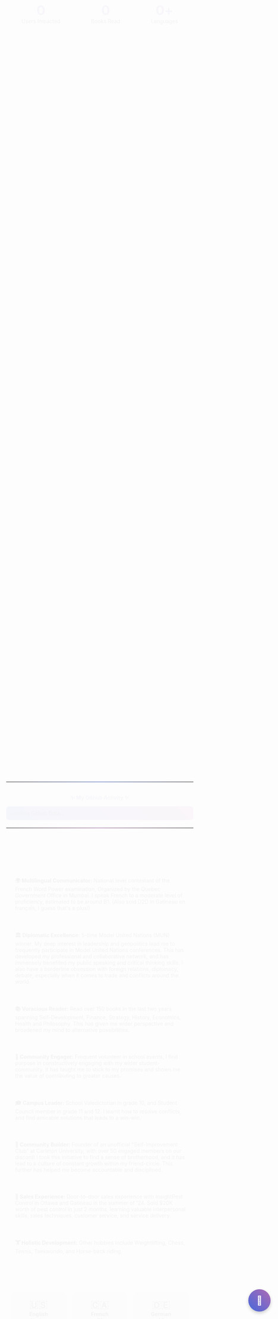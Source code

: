 ---
---
<style>
/* Base animations */
@keyframes fadeIn {
  from { opacity: 0; transform: translateY(20px); }
  to { opacity: 1; transform: translateY(0); }
}

@keyframes pulse {
  0% { transform: scale(1); }
  50% { transform: scale(1.05); }
  100% { transform: scale(1); }
}

@keyframes gradientFlow {
  0% { background-position: 0% 50%; }
  50% { background-position: 100% 50%; }
  100% { background-position: 0% 50%; }
}

@keyframes float {
  0% { transform: translateY(0px); }
  50% { transform: translateY(-10px); }
  100% { transform: translateY(0px); }
}

/* Apply animations to elements */
.animate-fade-in {
  animation: fadeIn 0.8s ease forwards;
  opacity: 0;
}

.animate-pulse:hover {
  animation: pulse 1s infinite;
}

.delay-100 { animation-delay: 0.1s; }
.delay-200 { animation-delay: 0.2s; }
.delay-300 { animation-delay: 0.3s; }
.delay-400 { animation-delay: 0.4s; }
.delay-500 { animation-delay: 0.5s; }

/* Enhanced styling */
.gradient-text {
  background: linear-gradient(45deg, #4568DC, #B06AB3, #4568DC);
  background-size: 200% auto;
  background-clip: text;
  -webkit-background-clip: text;
  -webkit-text-fill-color: transparent;
  animation: gradientFlow 3s ease infinite;
}

.gradient-border {
  position: relative;
  border-radius: 10px;
  padding: 1px;
  background: linear-gradient(45deg, #4568DC, #B06AB3, #4568DC);
  background-size: 200% auto;
  animation: gradientFlow 3s ease infinite;
}

.project-card {
  transition: transform 0.3s, box-shadow 0.3s;
  border-left: 4px solid transparent;
  background: rgba(255, 255, 255, 0.05);
  border-radius: 8px;
  padding: 20px;
  margin-bottom: 15px;
}

.project-card:hover {
  transform: translateY(-5px);
  box-shadow: 0 10px 20px rgba(0,0,0,0.1);
  border-left: 4px solid #4568DC;
}

.floating {
  animation: float 3s ease-in-out infinite;
}

/* Dark mode compatibility */
.intro-box {
  background-color: rgba(30, 30, 30, 0.7);
  color: #f0f0f0;
  padding: 20px;
  border-radius: 9px;
}

/* For light mode if needed */
@media (prefers-color-scheme: light) {
  .intro-box {
    background-color: white;
    color: #333;
  }
}

/* Responsive adjustments */
@media (max-width: 768px) {
  .language-container {
    flex-direction: column;
    align-items: center;
  }
}
</style>

<!-- Script imports for enhanced animations -->
<script src="/js/3d-background.js" defer></script>
<script>
document.addEventListener('DOMContentLoaded', function() {
  // Fix for header visibility - redundant but ensures it works
  setTimeout(function() {
    const header = document.querySelector('h1.gradient-text');
    const introBox = document.querySelector('.gradient-border.animate-fade-in');
    
    if (header) {
      header.style.opacity = '1';
      header.style.visibility = 'visible';
      header.style.position = 'relative';
      header.style.zIndex = '100';
    }
    
    if (introBox) {
      introBox.style.opacity = '1';
      introBox.style.visibility = 'visible';
      introBox.style.position = 'relative';
      introBox.style.zIndex = '90';
    }
  }, 100);
});
</script>

<!-- Interactive Contact Widget -->
<div id="contact-widget" style="position: fixed; bottom: 20px; right: 20px; z-index: 1000;">
  <div class="contact-button animate-pulse" style="width: 60px; height: 60px; background: linear-gradient(45deg, #4568DC, #B06AB3); border-radius: 50%; display: flex; justify-content: center; align-items: center; cursor: pointer; box-shadow: 0 4px 10px rgba(0,0,0,0.2);">
    <span style="font-size: 24px; color: white;">💬</span>
  </div>
  <div id="contact-popup" style="position: absolute; bottom: 70px; right: 0; width: 300px; background: white; border-radius: 8px; padding: 15px; box-shadow: 0 5px 20px rgba(0,0,0,0.2); display: none;">
    <h3 style="margin-top: 0; color: #4568DC;">Get In Touch</h3>
    <p style="font-size: 0.9em;">I'm always interested in new opportunities and collaborations!</p>
    <form id="contact-form" style="display: flex; flex-direction: column;">
      <input type="email" placeholder="Your Email" style="margin-bottom: 10px; padding: 8px; border: 1px solid #ddd; border-radius: 4px;">
      <textarea placeholder="Your Message" rows="3" style="margin-bottom: 10px; padding: 8px; border: 1px solid #ddd; border-radius: 4px;"></textarea>
      <button type="button" style="background: linear-gradient(45deg, #4568DC, #B06AB3); border: none; color: white; padding: 8px; border-radius: 4px; cursor: pointer;">Send Message</button>
    </form>
  </div>
</div>

<script>
  // Contact widget functionality
  document.addEventListener('DOMContentLoaded', function() {
    const contactButton = document.querySelector('.contact-button');
    const contactPopup = document.getElementById('contact-popup');
    
    if (contactButton && contactPopup) {
      contactButton.addEventListener('click', function() {
        if (contactPopup.style.display === 'none') {
          contactPopup.style.display = 'block';
        } else {
          contactPopup.style.display = 'none';
        }
      });
    }
  });
</script>

<h1 align="center" class="gradient-text animate-fade-in">Aban Hasan</h1>

<h3 align="center" class="animate-fade-in delay-200">⚡ Student | 🌐 Cybernaut | 🚀 Innovator</h3>

<p align="center" class="animate-fade-in delay-300">
  <i>Building the digital future, one project at a time</i>
</p>

<div class="gradient-border animate-fade-in delay-400">
  <div class="intro-box">
    <p>I've been immersed in the world of code since I was 12 years old. What began as curiosity evolved into a passion that drives me to explore the endless possibilities of the digital frontier. My journey combines technical expertise with a deep appreciation for how technology can solve real-world problems.</p>
  </div>
</div>

<!-- Animated Stats Counter -->
<div class="stats-container animate-fade-in" style="display: flex; flex-wrap: wrap; justify-content: space-around; margin: 40px 0; text-align: center;">
  <div class="stat-item" style="padding: 15px; margin: 10px;">
    <div class="stat-number gradient-text" style="font-size: 2.5em; font-weight: bold;" data-target="5000">0</div>
    <div class="stat-label">Users Impacted</div>
  </div>
  <div class="stat-item" style="padding: 15px; margin: 10px;">
    <div class="stat-number gradient-text" style="font-size: 2.5em; font-weight: bold;" data-target="150">0</div>
    <div class="stat-label">Books Read</div>
  </div>
  <div class="stat-item" style="padding: 15px; margin: 10px;">
    <div style="font-size: 2.5em; font-weight: bold;">
      <span class="stat-number gradient-text" style="display: inline-block;" data-target="5">0</span><span class="gradient-text" style="display: inline-block;">+</span>
    </div>
    <div class="stat-label">Languages</div>
  </div>
</div>

<script>
  // Animated counter
  document.addEventListener('DOMContentLoaded', function() {
    function animateValue(obj, start, end, duration) {
      let startTimestamp = null;
      const step = (timestamp) => {
        if (!startTimestamp) startTimestamp = timestamp;
        const progress = Math.min((timestamp - startTimestamp) / duration, 1);
        obj.innerHTML = Math.floor(progress * (end - start) + start);
        if (progress < 1) {
          window.requestAnimationFrame(step);
        }
      };
      window.requestAnimationFrame(step);
    }
    
    const observer = new IntersectionObserver((entries) => {
      entries.forEach(entry => {
        if (entry.isIntersecting) {
          const counters = document.querySelectorAll('.stat-number');
          counters.forEach(counter => {
            const target = parseInt(counter.getAttribute('data-target'));
            animateValue(counter, 0, target, 2000);
          });
          observer.unobserve(entry.target);
        }
      });
    }, { threshold: 0.5 });
    
    const statsContainer = document.querySelector('.stats-container');
    if (statsContainer) {
      observer.observe(statsContainer);
    }
  });
</script>

<h1 class="gradient-text animate-fade-in">🛠️ Featured Projects</h1>

<div class="project-card animate-fade-in delay-100">
  <h3><a href="https://geomonitor.abanhasan.net/" target="_blank">🌎 GeoMonitor</a></h3>
  <p>A sophisticated real-time geopolitical news aggregator that analyzes global flashpoints using advanced AI. The system automatically translates content from multiple languages, ranks significance, and visualizes developments on interactive maps. This cross-platform solution provides crucial geopolitical insights through visual representation and intelligent analysis.</p>
  <div style="font-size: 0.9em; opacity: 0.8;"><i>Technologies: AI/ML, NLP, Interactive Maps, Cross-platform Development</i></div>
</div>

<div class="project-card animate-fade-in delay-200">
  <h3><a href="https://www.projectskilltree.com/" target="_blank">🌱 Project Skilltree</a></h3>
  <p>A revolutionary discord bot/app used by over 5,000+ users which aims to gamify the journey of self improvement. I was instrumental in developing significant parts of the bot interface and API, creating an engaging system that helps users track their growth and stay motivated.</p>
  <div style="font-size: 0.9em; opacity: 0.8;"><i>Technologies: Discord API, Gamification, User Experience Design</i></div>
</div>

<div class="project-card animate-fade-in delay-300">
  <h3><a href="https://thewildofficial.github.io/monkey-typewriter/" target="_blank">🐒 Monkey Typewriter Simulation</a></h3>
  <p>An elegant visualization of the famous "infinite monkey theorem" using Bayesian statistics. This interactive algorithm demonstrates how long it would take a monkey randomly typing to produce specific literary works. The simulation provides insights into probability theory and randomness through an engaging visual interface.</p>
  <div style="font-size: 0.9em; opacity: 0.8;"><i>Technologies: Bayesian Statistics, Data Visualization, Interactive Web Design</i></div>
</div>

<div class="project-card animate-fade-in delay-400">
  <h3>🧠 Clevered.com Internship <a href="/documents/Aban-AI Internship.pdf" target="_blank">[View Certificate]</a></h3>
  <p>Successfully completed a 4-month long internship on Artificial Intelligence(AI), mentored by a senior Oxford professor. I developed a project that involved a website which predicts and forecasts sentiment and emotional response of any tweet using Natural Language Processing (NLP).</p>
  <div style="font-size: 0.9em; opacity: 0.8;"><i>Technologies: NLP, Sentiment Analysis, Predictive Modeling</i></div>
</div>

<div class="project-card animate-fade-in delay-500">
  <h3><a href="https://nexusaurora.org/" target="_blank">🚀 Nexus Aurora</a></h3>
  <p>Former project lead at Nexus Aurora, An open-source space colonization community (Winners of the <a href="https://www.marssociety.org/news/2020/10/23/top-5-winners-of-mars-city-state-design-competition-announced/" target="_blank">2020 Mars Society City State Competition</a>). My work involved designing door security systems using RFIDs, facilitating discussions about sports and linguistics on Mars, and developing the community's Discord bot.</p>
  <div style="font-size: 0.9em; opacity: 0.8;"><i>Technologies: RFID Systems, Community Management, Bot Development</i></div>
</div>

<div class="project-card animate-fade-in delay-100">
  <h3><a href="https://www.amazon.com/Perspective-Artificial-Intelligence-Aban-Hasan/dp/1678985988" target="_blank">📚 Perspective AI</a></h3>
  <p>I co-authored this book along with a schoolmate during my grade 8. It presents a teenager's perspective on the advent of artificial intelligence, and how we predict AI will impact our lives and the future. This early work demonstrates my long-standing interest in the ethical and social implications of technology.</p>
</div>

<div class="project-card animate-fade-in delay-200">
  <h3><a href="https://tryhackme.com/p/thewildofficial" target="_blank">🔐 TryHackMe and CTFs</a></h3>
  <p>I have always had a deep interest in cybersecurity, and this obsession has led me to being ranked in the top 2% of hackers on tryhackme.com, a website which organizes hacking challenges. My passion for security has equipped me with a strong foundation in defensive and offensive security practices.</p>
</div>

<div class="project-card animate-fade-in delay-300">
  <h3><a href="https://www.iitrpr.ac.in/iit-ropar-ai" target="_blank">🎓 IIT Ropar Minor in AI/ML</a></h3>
  <p>By 2025, I will have completed my Minor Degree from the prestigious IIT program on Artificial Intelligence. This program has equipped me with crucial knowledge in a rapidly transforming digital landscape, preparing me to navigate both the opportunities and challenges of advanced AI systems.</p>
</div>

<div class="animate-fade-in delay-400" style="text-align: center; margin: 30px 0;">
  <a href="https://tryhackme.com/r/p/thewildofficial" target="_blank" class="animate-pulse">
    <figure class="floating">
      <img src="/images/tryhackme.png" alt="TryHackMe" style="border-radius: 5px; max-width: 100%;" />
      <figcaption style="margin-top: 10px; font-style: italic;">(Used to hold) top 1% of hackers on TryHackMe.com!</figcaption>
    </figure>
  </a>
</div>

<hr style="border: 0; height: 1px; background-image: linear-gradient(to right, rgba(0, 0, 0, 0), rgba(69, 104, 220, 0.75), rgba(0, 0, 0, 0));">

<div class="animate-fade-in">
  <p align="center"><b class="gradient-text">✨ My Github Activity ✨</b></p>
  <script
    src="https://cdn.rawgit.com/IonicaBizau/github-calendar/gh-pages/dist/github-calendar.min.js"
  >
  </script>

  <link
    rel="stylesheet"
    href="https://cdn.rawgit.com/IonicaBizau/github-calendar/gh-pages/dist/github-calendar.css"
  />

  <div class="calendar gradient-border" style="padding: 10px; border-radius: 8px;">
      Loading Github Data...
  </div>

  <script>
      new GitHubCalendar(".calendar", "thewildofficial", { responsive: true });
  </script>
</div>

<hr style="border: 0; height: 1px; background-image: linear-gradient(to right, rgba(0, 0, 0, 0), rgba(176, 106, 179, 0.75), rgba(0, 0, 0, 0)); margin: 40px 0;">

<h1 class="gradient-text animate-fade-in">🌟 Extracurriculars and Initiatives</h1>

<ul class="achievements-list animate-fade-in" style="list-style-type: none; padding-left: 0;">
  <li class="project-card delay-100">
    <strong>🌍 Multilingual Communicator:</strong> National level contestant of the French Word Power examination, Organized by the Quebec Government Office in Mumbai. I speak French to a moderate level of proficiency, estimated to be around B1. (Also sold D2D in Gatineau en français, I guess that's a plus!)
  </li>
  <li class="project-card delay-200">
    <strong>🏛️ Diplomatic Excellence:</strong> 5-time Model United Nations (MUN) winner. My deep interest in leadership and geopolitics lead me to frequently participate in Model United Nations conferences. This has developed my professional and collaborative network, and has immensely benefited my public speaking and critical thinking skills. I also have a borderline obsession with foreign relations, diplomacy, debate, especially when it comes to trade and conflicts around the world.
  </li>
  <li class="project-card delay-300">
    <strong>📚 Voracious Reader:</strong> Read over 150 books in the last two years spanning Self-Development, Finance, Strategy, History, Economics, Health and Philosophy. This has given me wider perspective and broadened my mind to alternative possibilities.
  </li>
  <li class="project-card delay-400">
    <strong>🤝 Community Engager:</strong> Frequent volunteer in school events, I find purpose in constructively engaging with my wider student-community. It has taught me to stick to my promises and shown me the value of contributing to greater causes.
  </li>
  <li class="project-card delay-100">
    <strong>🎓 Campus Leader:</strong> School Valedictorian in grade 10, and Student Council member in grade 11 and 12. I learnt how to resolve conflicts, and find amicable solutions that leads to a win-win.
  </li>
  <li class="project-card delay-200">
    <strong>🌱 Community Builder:</strong> Founder of an unofficial "Self-Improvement Club" at Carleton University, with over 50 engaged members on our discord! I took this initiative to find a sense of brotherhood, and it has lead to a culture of constant growth within my friend-circle. This further has helped me become accountable and disciplined.
  </li>
  <li class="project-card delay-300">
    <strong>💼 Sales Experience:</strong> Door-to-door sales experience with InsightPest Control in Ottawa and Gatineau in the summer of '24. Sold $20K worth of pest control in just 2 months, learning valuable interpersonal skills, sales techniques, customer service, and service delivery.
  </li>
  <li class="project-card delay-400">
    <strong>🏋️ Holistic Development:</strong> Other hobbies include Weightlifting, Chess, Tennis, Taekwondo, and Horse-back riding.
  </li>
</ul>

<h2 class="gradient-text animate-fade-in">🌍 Languages Spoken</h2>
<div class="language-container animate-fade-in" style="display: flex; flex-wrap: wrap; gap: 15px; justify-content: center;">
    <div class="floating" style="background: rgba(69, 104, 220, 0.1); padding: 15px; border-radius: 8px; width: 120px; text-align: center; transition: all 0.3s;">
        <span style="font-size: 2em;">🇺🇸</span><br>
        <strong>English</strong><br>
        Native
    </div>
    <div class="floating" style="animation-delay: 0.5s; background: rgba(176, 106, 179, 0.1); padding: 15px; border-radius: 8px; width: 120px; text-align: center; transition: all 0.3s;">
        <span style="font-size: 2em;">🇨🇦</span><br>
        <strong>French</strong><br>
        B1
    </div>
    <div class="floating" style="animation-delay: 1s; background: rgba(69, 104, 220, 0.1); padding: 15px; border-radius: 8px; width: 120px; text-align: center; transition: all 0.3s;">
        <span style="font-size: 2em;">🇩🇪</span><br>
        <strong>German</strong><br>
        A2
    </div>
    <div class="floating" style="animation-delay: 1.5s; background: rgba(176, 106, 179, 0.1); padding: 15px; border-radius: 8px; width: 120px; text-align: center; transition: all 0.3s;">
        <span style="font-size: 2em;">🇾🇪</span><br>
        <strong>Arabic</strong><br>
        Beginner
    </div>
</div>

<script>
// Add animation trigger on scroll
document.addEventListener('DOMContentLoaded', function() {
    const animatedElements = document.querySelectorAll('.animate-fade-in');
    
    const observer = new IntersectionObserver((entries) => {
        entries.forEach(entry => {
            if (entry.isIntersecting) {
                entry.target.style.animationPlayState = 'running';
            }
        });
    }, {
        threshold: 0.1
    });
    
    animatedElements.forEach(element => {
        element.style.animationPlayState = 'paused';
        observer.observe(element);
    });
});
</script>

<!-- Timeline Widget -->
<h2 class="gradient-text animate-fade-in">📊 Career Timeline</h2>
<div class="timeline animate-fade-in" style="position: relative; max-width: 1200px; margin: 20px auto;">
  <div class="timeline-line" style="position: absolute; top: 0; bottom: 0; left: 50%; width: 4px; background: linear-gradient(to bottom, #4568DC, #B06AB3); transform: translateX(-50%);"></div>
  
  <div class="timeline-item" style="position: relative; margin-bottom: 30px; padding-right: 50%; clear: both; text-align: right;">
    <div class="timeline-content project-card" style="position: relative; margin-right: 30px;">
      <span class="timeline-date" style="position: absolute; right: -110px; background: linear-gradient(45deg, #B06AB3, #4568DC); color: white; padding: 5px 10px; border-radius: 20px; font-size: 0.8em;">2019</span>
      <h3>Published "Perspective AI"</h3>
      <p>Co-authored and published my first book on artificial intelligence from a teenager's perspective.</p>
    </div>
  </div>
  
  <div class="timeline-item" style="position: relative; margin-bottom: 30px; padding-left: 50%; clear: both;">
    <div class="timeline-content project-card" style="position: relative; margin-left: 30px;">
      <span class="timeline-date" style="position: absolute; left: -110px; background: linear-gradient(45deg, #4568DC, #B06AB3); color: white; padding: 5px 10px; border-radius: 20px; font-size: 0.8em;">2020</span>
      <h3>Clevered.com Internship</h3>
      <p>Completed a 4-month AI internship mentored by an Oxford professor, developing sentiment analysis for social media.</p>
    </div>
  </div>
  
  <div class="timeline-item" style="position: relative; margin-bottom: 30px; padding-right: 50%; clear: both; text-align: right;">
    <div class="timeline-content project-card" style="position: relative; margin-right: 30px;">
      <span class="timeline-date" style="position: absolute; right: -110px; background: linear-gradient(45deg, #B06AB3, #4568DC); color: white; padding: 5px 10px; border-radius: 20px; font-size: 0.8em;">2022</span>
      <h3>IIT Ropar AI Program</h3>
      <p>Started the prestigious IIT program on Artificial Intelligence to deepen my knowledge in this rapidly evolving field.</p>
    </div>
  </div>
  
  <div class="timeline-item" style="position: relative; margin-bottom: 30px; padding-left: 50%; clear: both;">
    <div class="timeline-content project-card" style="position: relative; margin-left: 30px;">
      <span class="timeline-date" style="position: absolute; left: -110px; background: linear-gradient(45deg, #4568DC, #B06AB3); color: white; padding: 5px 10px; border-radius: 20px; font-size: 0.8em;">2025</span>
      <h3>GeoMonitor Launch</h3>
      <p>Developed and launched the cross-platform geopolitical news aggregator with AI-powered translation and analysis.</p>
    </div>
  </div>
</div>

